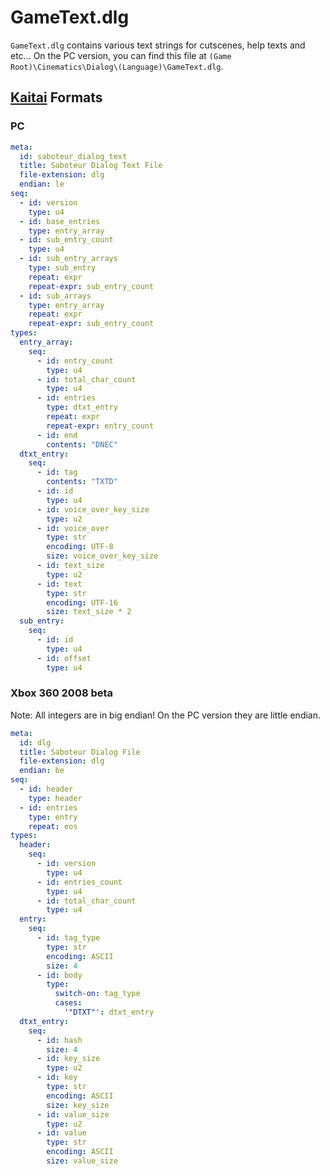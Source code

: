 # GameText.dlg

`GameText.dlg` contains various text strings for cutscenes, help texts and etc... On the PC version, you can find this file at `(Game Root)\Cinematics\Dialog\(Language)\GameText.dlg`.

## [Kaitai](http://kaitai.io/) Formats

### PC

```yaml
meta:
  id: saboteur_dialog_text
  title: Saboteur Dialog Text File
  file-extension: dlg
  endian: le
seq:
  - id: version
    type: u4
  - id: base_entries
    type: entry_array
  - id: sub_entry_count
    type: u4
  - id: sub_entry_arrays
    type: sub_entry
    repeat: expr
    repeat-expr: sub_entry_count
  - id: sub_arrays
    type: entry_array
    repeat: expr
    repeat-expr: sub_entry_count
types:
  entry_array:
    seq:
      - id: entry_count
        type: u4
      - id: total_char_count
        type: u4
      - id: entries
        type: dtxt_entry
        repeat: expr
        repeat-expr: entry_count
      - id: end
        contents: "DNEC"
  dtxt_entry:
    seq:
      - id: tag
        contents: "TXTD"
      - id: id
        type: u4
      - id: voice_over_key_size
        type: u2
      - id: voice_over
        type: str
        encoding: UTF-8
        size: voice_over_key_size
      - id: text_size
        type: u2
      - id: text
        type: str
        encoding: UTF-16
        size: text_size * 2
  sub_entry:
    seq:
      - id: id
        type: u4
      - id: offset
        type: u4
```

### Xbox 360 2008 beta

Note: All integers are in big endian! On the PC version they are little endian.

```yaml
meta:
  id: dlg
  title: Saboteur Dialog File
  file-extension: dlg
  endian: be
seq:
  - id: header
    type: header
  - id: entries
    type: entry
    repeat: eos
types:
  header:
    seq:
      - id: version
        type: u4
      - id: entries_count
        type: u4
      - id: total_char_count
        type: u4
  entry:
    seq:
      - id: tag_type
        type: str
        encoding: ASCII
        size: 4
      - id: body
        type:
          switch-on: tag_type
          cases:
            '"DTXT"': dtxt_entry
  dtxt_entry:
    seq:
      - id: hash
        size: 4
      - id: key_size
        type: u2
      - id: key
        type: str
        encoding: ASCII
        size: key_size
      - id: value_size
        type: u2
      - id: value
        type: str
        encoding: ASCII
        size: value_size
```
